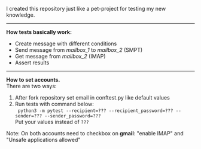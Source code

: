 I created this repository just like a pet-project for testing my new knowledge.

***
**How tests basically work:**
 - Create message with different conditions
 - Send message from *mailbox_1* to *mailbox_2* (SMPT)
 - Get message from *mailbox_2* (IMAP)
 - Assert results
***

**How to set accounts.**  
There are two ways:
 1. After fork repository set email in conftest.py like default values
 2. Run tests with command below:  
```` python3 -m pytest --recipient=??? --recipient_password=??? --sender=??? --sender_password=???````  
Put your values instead of ```???```

Note: On both accounts need to checkbox on **gmail**: "enable IMAP" and "Unsafe applications allowed"
